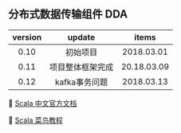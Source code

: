 ## 分布式数据传输组件 DDA

version | update | items 
:--: | :--: | :--:
0.10 | 初始项目| 2018.03.01
0.11 | 项目整体框架完成|20.18.03.09
0.12 | kafka事务问题| 2018.03.13

🔗 [Scala 中文官方文档](http://docs.scala-lang.org/zh-cn/overviews/)

🔗 [Scala 菜鸟教程](http://www.runoob.com/scala/scala-tutorial.html)
